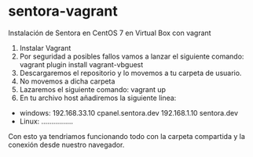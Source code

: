 # sentora-vagrant
Instalación de Sentora en CentOS 7 en Virtual Box con vagrant

1. Instalar Vagrant
2. Por seguridad a posibles fallos vamos a lanzar el siguiente comando:
vagrant plugin install vagrant-vbguest
3. Descargaremos el repositorio y lo movemos a tu carpeta de usuario.
4. No movemos a dicha carpeta
5. Lazaremos el siguiente comando:
vagrant up
6. En tu archivo host añadiremos la siguiente linea:
- windows: 
  192.168.33.10          cpanel.sentora.dev
  192.168.1.10           sentora.dev
- Linux:
  ................

Con esto ya tendriamos funcionando todo con la carpeta compartida y la conexión desde nuestro navegador.
